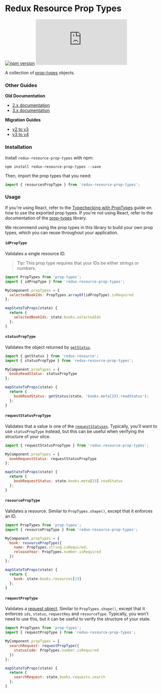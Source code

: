 # Redux Resource Prop Types

[![npm version](https://img.shields.io/npm/v/redux-resource-prop-types.svg)](https://www.npmjs.com/package/redux-resource-prop-types)
[![gzip size](http://img.badgesize.io/https://unpkg.com/redux-resource-prop-types/dist/redux-resource-prop-types.min.js?compression=gzip)](https://unpkg.com/redux-resource-prop-types/dist/redux-resource-prop-types.min.js)

A collection of [prop-types](https://github.com/facebook/prop-types) objects.

### Other Guides

**Old Documentation**

- [2.x documentation](https://github.com/jamesplease/redux-resource/blob/master/packages/redux-resource-prop-types/docs/old-versions/2.md)
- [3.x documentation](https://github.com/jamesplease/redux-resource/blob/master/packages/redux-resource-prop-types/docs/old-versions/3.md)

**Migration Guides**

- [v2 to v3](https://github.com/jamesplease/redux-resource/blob/master/packages/redux-resource-prop-types/docs/migration-guides/2-to-3.md)
- [v3 to v4](https://github.com/jamesplease/redux-resource/blob/master/packages/redux-resource-prop-types/docs/migration-guides/3-to-4.md)

### Installation

Install `redux-resource-prop-types` with npm:

`npm install redux-resource-prop-types --save`

Then, import the prop types that you need:

```js
import { resourcesPropType } from 'redux-resource-prop-types';
```

### Usage

If you're using React, refer to the [Typechecking with
PropTypes](https://facebook.github.io/react/docs/typechecking-with-proptypes.html)
guide on how to use the exported prop types. If you're not using React, refer to the
documentation of the [prop-types](https://github.com/facebook/prop-types) library.

We recommend using the prop types in this library to build your own prop types, which
you can reuse throughout your application.

#### `idPropType`

Validates a single resource ID.

> Tip: This prop type requires that your IDs be either strings or numbers.

```js
import PropTypes from 'prop-types';
import { idPropType } from 'redux-resource-prop-types';

MyComponent.propTypes = {
  selectedBookIds: PropTypes.arrayOf(idPropType).isRequired
};

mapStateToProps(state) {
  return {
    selectedBookIds: state.books.selectedIds
  };
}
```

#### `statusPropType`

Validates the object returned by [`getStatus`](/docs/api-reference/get-status.md).

```js
import { getStatus } from 'redux-resource';
import { statusPropType } from 'redux-resource-prop-types';

MyComponent.propTypes = {
  booksReadStatus: statusPropType
};

mapStateToProps(state) {
  return {
    bookReadStatus: getStatus(state, 'books.meta[23].readStatus');
  };
}
```

#### `requestStatusPropType`

Validates that a value is one of the [`requestStatuses`](/docs/api-reference/request-statuses.md).
Typically, you'll want to use `statusPropType` instead, but this can be useful when verifying
the structure of your slice.

```js
import { requestStatusPropType } from 'redux-resource-prop-types';

MyComponent.propTypes = {
  bookRequestStatus: requestStatusPropType
};

mapStateToProps(state) {
  return {
    bookRequestStatus: state.books.meta[23].readStatus
  };
}
```

#### `resourcePropType`

Validates a resource. Similar to `PropTypes.shape()`, except that it enforces an ID.

```js
import PropTypes from 'prop-types';
import { resourcePropType } from 'redux-resource-prop-types';

MyComponent.propTypes = {
  book: resourcePropType({
    name: PropTypes.string.isRequired,
    releaseYear: PropTypes.number.isRequired
  })
};

mapStateToProps(state) {
  return {
    book: state.books.resources[23]
  };
}
```

#### `requestPropType`

Validates a [request object](/docs/requests/request-objects.md). Similar to `PropTypes.shape()`,
except that it enforces `ids`, `status`, `requestKey` and `resourceType`. Typically, you won't
need to use this, but it can be useful to verify the structure of your state.

```js
import PropTypes from 'prop-types';
import { requestPropType } from 'redux-resource-prop-types';

MyComponent.propTypes = {
  searchRequest: requestPropType({
    statusCode: PropTypes.number.isRequired
  })
};

mapStateToProps(state) {
  return {
    searchRequest: state.books.requests.search
  };
}
```
